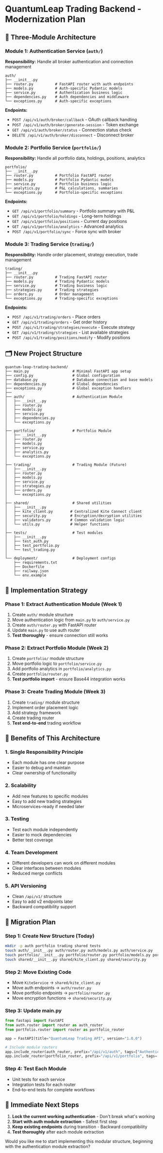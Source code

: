 # QuantumLeap Trading Backend - Modernization Plan

## 🎯 **Three-Module Architecture**

### **Module 1: Authentication Service** (`auth/`)
**Responsibility:** Handle all broker authentication and connection management

```
auth/
├── __init__.py
├── router.py          # FastAPI router with auth endpoints
├── models.py          # Auth-specific Pydantic models  
├── service.py         # Authentication business logic
├── dependencies.py    # Auth dependencies and middleware
└── exceptions.py      # Auth-specific exceptions
```

**Endpoints:**
- `POST /api/v1/auth/broker/callback` - OAuth callback handling
- `POST /api/v1/auth/broker/generate-session` - Token exchange
- `GET /api/v1/auth/broker/status` - Connection status check
- `DELETE /api/v1/auth/broker/disconnect` - Disconnect broker

### **Module 2: Portfolio Service** (`portfolio/`)
**Responsibility:** Handle all portfolio data, holdings, positions, analytics

```
portfolio/
├── __init__.py
├── router.py          # Portfolio FastAPI router
├── models.py          # Portfolio Pydantic models
├── service.py         # Portfolio business logic
├── analytics.py       # P&L calculations, summaries
└── exceptions.py      # Portfolio-specific exceptions
```

**Endpoints:**
- `GET /api/v1/portfolio/summary` - Portfolio summary with P&L
- `GET /api/v1/portfolio/holdings` - Long-term holdings
- `GET /api/v1/portfolio/positions` - Current day positions
- `GET /api/v1/portfolio/analytics` - Advanced analytics
- `POST /api/v1/portfolio/sync` - Force sync with broker

### **Module 3: Trading Service** (`trading/`)
**Responsibility:** Handle order placement, strategy execution, trade management

```
trading/
├── __init__.py
├── router.py          # Trading FastAPI router
├── models.py          # Trading Pydantic models
├── service.py         # Trading business logic
├── strategies.py      # Trading strategies
├── orders.py          # Order management
└── exceptions.py      # Trading-specific exceptions
```

**Endpoints:**
- `POST /api/v1/trading/orders` - Place orders
- `GET /api/v1/trading/orders` - Get order history
- `POST /api/v1/trading/strategies/execute` - Execute strategy
- `GET /api/v1/trading/strategies` - List available strategies
- `POST /api/v1/trading/positions/modify` - Modify positions

## 🗂️ **New Project Structure**

```
quantum-leap-trading-backend/
├── main.py                    # Minimal FastAPI app setup
├── config.py                  # Global configuration
├── database.py                # Database connection and base models
├── dependencies.py            # Global dependencies
├── exceptions.py              # Global exception handlers
├── 
├── auth/                      # Authentication Module
│   ├── __init__.py
│   ├── router.py
│   ├── models.py
│   ├── service.py
│   ├── dependencies.py
│   └── exceptions.py
│
├── portfolio/                 # Portfolio Module  
│   ├── __init__.py
│   ├── router.py
│   ├── models.py
│   ├── service.py
│   ├── analytics.py
│   └── exceptions.py
│
├── trading/                   # Trading Module (Future)
│   ├── __init__.py
│   ├── router.py
│   ├── models.py
│   ├── service.py
│   ├── strategies.py
│   ├── orders.py
│   └── exceptions.py
│
├── shared/                    # Shared utilities
│   ├── __init__.py
│   ├── kite_client.py        # Centralized Kite Connect client
│   ├── security.py           # Encryption/decryption utilities
│   ├── validators.py         # Common validation logic
│   └── utils.py              # Helper functions
│
├── tests/                     # Test modules
│   ├── __init__.py
│   ├── test_auth.py
│   ├── test_portfolio.py
│   └── test_trading.py
│
└── deployment/                # Deployment configs
    ├── requirements.txt
    ├── Dockerfile
    ├── railway.json
    └── env.example
```

## 🚀 **Implementation Strategy**

### **Phase 1: Extract Authentication Module** (Week 1)
1. Create `auth/` module structure
2. Move authentication logic from `main.py` to `auth/service.py`
3. Create `auth/router.py` with FastAPI router
4. Update `main.py` to use auth router
5. **Test thoroughly** - ensure connection still works

### **Phase 2: Extract Portfolio Module** (Week 2)  
1. Create `portfolio/` module structure
2. Move portfolio logic to `portfolio/service.py`
3. Add portfolio analytics in `portfolio/analytics.py`
4. Create `portfolio/router.py`
5. **Test portfolio import** - ensure Base44 integration works

### **Phase 3: Create Trading Module** (Week 3)
1. Create `trading/` module structure  
2. Implement order placement logic
3. Add strategy framework
4. Create trading router
5. **Test end-to-end** trading workflow

## 🎯 **Benefits of This Architecture**

### **1. Single Responsibility Principle**
- Each module has one clear purpose
- Easier to debug and maintain
- Clear ownership of functionality

### **2. Scalability**
- Add new features to specific modules
- Easy to add new trading strategies
- Microservices-ready if needed later

### **3. Testing**
- Test each module independently
- Easier to mock dependencies
- Better test coverage

### **4. Team Development**
- Different developers can work on different modules
- Clear interfaces between modules
- Reduced merge conflicts

### **5. API Versioning**
- Clean `/api/v1/` structure
- Easy to add v2 endpoints later
- Backward compatibility support

## 🔧 **Migration Plan**

### **Step 1: Create New Structure (Today)**
```bash
mkdir -p auth portfolio trading shared tests
touch auth/__init__.py auth/router.py auth/models.py auth/service.py
touch portfolio/__init__.py portfolio/router.py portfolio/models.py portfolio/service.py
touch shared/__init__.py shared/kite_client.py shared/security.py
```

### **Step 2: Move Existing Code**
- Move `KiteService` → `shared/kite_client.py`
- Move auth endpoints → `auth/router.py`  
- Move portfolio endpoints → `portfolio/router.py`
- Move encryption functions → `shared/security.py`

### **Step 3: Update main.py**
```python
from fastapi import FastAPI
from auth.router import router as auth_router
from portfolio.router import router as portfolio_router

app = FastAPI(title="QuantumLeap Trading API", version="1.0.0")

# Include module routers
app.include_router(auth_router, prefix="/api/v1/auth", tags=["Authentication"])
app.include_router(portfolio_router, prefix="/api/v1/portfolio", tags=["Portfolio"])
```

### **Step 4: Test Each Module**
- Unit tests for each service
- Integration tests for each router
- End-to-end tests for complete workflows

## 🎯 **Immediate Next Steps**

1. **Lock the current working authentication** - Don't break what's working
2. **Start with auth module extraction** - Safest first step  
3. **Keep existing endpoints** during transition - Backward compatibility
4. **Test thoroughly** after each module extraction

Would you like me to start implementing this modular structure, beginning with the authentication module extraction? 
